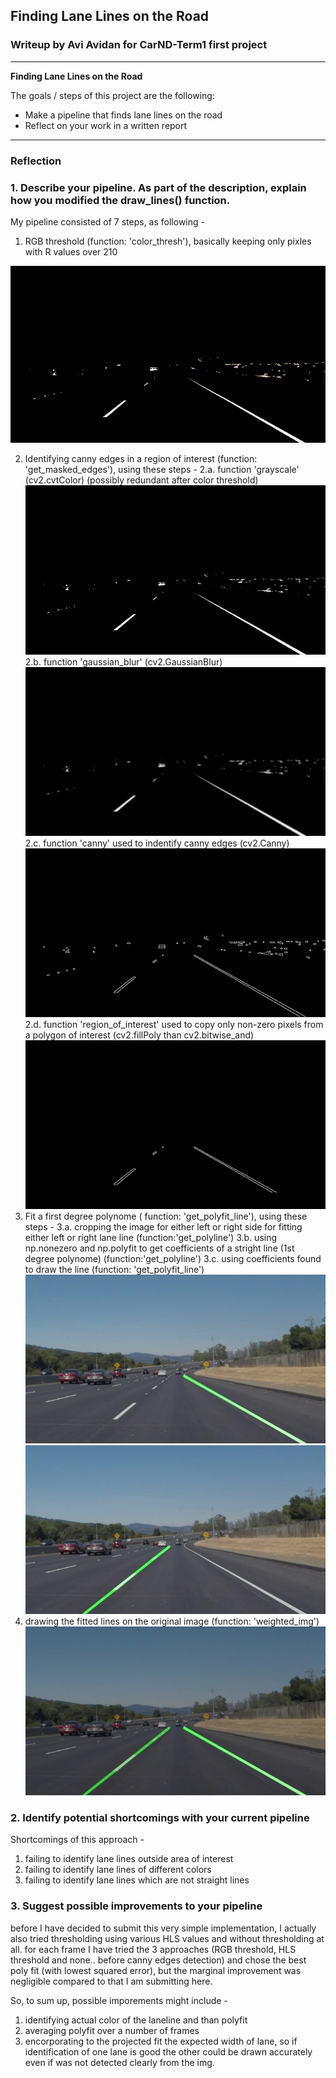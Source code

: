 ## **Finding Lane Lines on the Road** 

### Writeup by Avi Avidan for CarND-Term1 first project

---

**Finding Lane Lines on the Road**

The goals / steps of this project are the following:
* Make a pipeline that finds lane lines on the road
* Reflect on your work in a written report


[//]: # (Image References)

[image1]: https://github.com/Avi-avidan/CarND-LaneLines-P1/blob/master/pipeline_imgs/solidWhiteCurve_1_RGB_threshold_edges.jpg
[image2]: https://github.com/Avi-avidan/CarND-LaneLines-P1/blob/master/pipeline_imgs/solidWhiteCurve_2_grayscale.jpg
[image3]: https://github.com/Avi-avidan/CarND-LaneLines-P1/blob/master/pipeline_imgs/solidWhiteCurve_3_blur_gray.jpg
[image4]: https://github.com/Avi-avidan/CarND-LaneLines-P1/blob/master/pipeline_imgs/solidWhiteCurve_4_canny_edges.jpg
[image5]: https://github.com/Avi-avidan/CarND-LaneLines-P1/blob/master/pipeline_imgs/solidWhiteCurve_5_masked_edges.jpg
[image6]: https://github.com/Avi-avidan/CarND-LaneLines-P1/blob/master/pipeline_imgs/solidWhiteCurve_6_right_polyline.jpg
[image7]: https://github.com/Avi-avidan/CarND-LaneLines-P1/blob/master/pipeline_imgs/solidWhiteCurve_7_left_polyline.jpg
[image8]: https://github.com/Avi-avidan/CarND-LaneLines-P1/blob/master/pipeline_imgs/solidWhiteCurve_8_final_img.jpg
---

### Reflection

### 1. Describe your pipeline. As part of the description, explain how you modified the draw_lines() function.

My pipeline consisted of 7 steps, as following -
1. RGB threshold (function: 'color_thresh'), basically keeping only pixles with R values over 210

![alt text][image1]

2. Identifying canny edges in a region of interest (function: 'get_masked_edges'), using these steps -
    2.a. function 'grayscale' (cv2.cvtColor) (possibly redundant after color threshold)
![alt text][image2]
    2.b. function 'gaussian_blur' (cv2.GaussianBlur)
![alt text][image3]
    2.c. function 'canny' used to indentify canny edges (cv2.Canny)
![alt text][image4]
    2.d. function 'region_of_interest' used to copy only non-zero pixels from a polygon of interest (cv2.fillPoly than cv2.bitwise_and)
![alt text][image5]
3. Fit a first degree polynome ( function: 'get_polyfit_line'), using these steps -
    3.a. cropping the image for either left or right side for fitting either left or right lane line (function:'get_polyline')
    3.b. using np.nonezero and np.polyfit to get coefficients of a stright line (1st degree polynome) (function:'get_polyline')
    3.c. using coefficients found to draw the line (function: 'get_polyfit_line')
![alt text][image6]
![alt text][image7]
4. drawing the fitted lines on the original image (function: 'weighted_img')
![alt text][image8]


### 2. Identify potential shortcomings with your current pipeline

Shortcomings of this approach -
1. failing to identify lane lines outside area of interest
2. failing to identify lane lines of different colors
3. failing to identify lane lines which are not straight lines

### 3. Suggest possible improvements to your pipeline

before I have decided to submit this very simple implementation, I actually also tried thresholding using various HLS values and without thresholding at all.
for each frame I have tried the 3 approaches (RGB threshold, HLS threshold and none.. before canny edges detection) and chose the best poly fit (with lowest squared error), but the marginal improvement was negligible compared to that I am submitting here.

So, to sum up, possible imporements might include - 
1. identifying actual color of the laneline and than polyfit
2. averaging polyfit over a number of frames
3. encorporating to the projected fit the expected width of lane, so if identification of one lane is good the other could be drawn accurately even if was not detected clearly from the img.  
